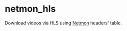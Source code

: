 # netmon\_hls

Download videos via HLS using [Netmon](https://github.com/kpion/netmon) headers' table.
